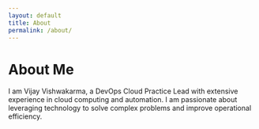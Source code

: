 ```yaml
---
layout: default
title: About
permalink: /about/
---
```


# About Me

I am Vijay Vishwakarma, a DevOps Cloud Practice Lead with extensive experience in cloud computing and automation. I am passionate about leveraging technology to solve complex problems and improve operational efficiency.

